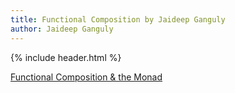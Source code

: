 ```yaml
---
title: Functional Composition by Jaideep Ganguly
author: Jaideep Ganguly
---
```


{% include header.html %}

[Functional Composition & the Monad](/assets/kotlin_monad.pdf)

